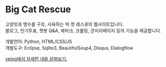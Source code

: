# Big Cat Rescue
고양잇과 맹수를 구조, 사육하는 빅 캣 레스큐의 웹사이트입니다. 
<br/>
블로그, 인기투표, 챗봇 Q&A, 북마크, 크롤링, 관지라페이지 등의 기능을 제공합니다.

개발언어: Python, HTML/CSS/JS
<br/>
개발도구: Eclipse, Sqlite3, BeautifulSoup4, Disqus, Dialogflow

<a href="https://velog.io/@hangy3olchoi/Django-%EC%9B%B9-%ED%94%84%EB%A1%9C%EC%A0%9D%ED%8A%B8">
  velog에서 자세한 내용 살펴보기.
</a>
